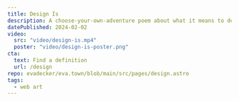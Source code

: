 ```yaml
---
title: Design Is
description: A choose-your-own-adventure poem about what it means to design.
datePublished: 2024-02-02
video:
  src: "video/design-is.mp4"
  poster: "video/design-is-poster.png"
cta:
  text: Find a definition
  url: /design
repo: evadecker/eva.town/blob/main/src/pages/design.astro
tags:
  - web art
---
```

